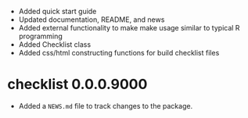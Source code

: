 
* Added quick start guide
* Updated documentation, README, and news
* Added external functionality to make make usage similar to typical R programming
* Added Checklist class
* Added css/html constructing functions for build checklist files

# checklist 0.0.0.9000

* Added a `NEWS.md` file to track changes to the package.

